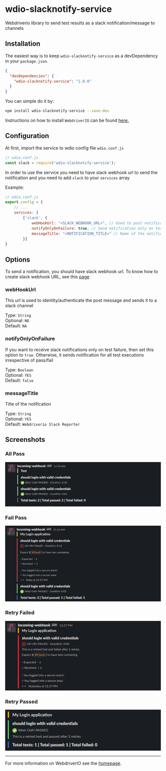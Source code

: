 # wdio-slacknotify-service
Webdriverio library to send test results as a slack notification/message to channels

## Installation

The easiest way is to keep `wdio-slacknotify-service` as a devDependency in your `package.json`.

```json
{
  "devDependencies": {
    "wdio-slacknotify-service": "1.0.0"
  }
}
```

You can simple do it by:

```bash
npm install wdio-slacknotify-service --save-dev
```

Instructions on how to install `WebdriverIO` can be found [here.](https://webdriver.io/docs/gettingstarted.html)

## Configuration

At first, import the service to wdio config file `wdio.conf.js`

```js
// wdio.conf.js
const slack = require('wdio-slacknotify-service');
```

In order to use the service you need to have slack webhook url to send the notification and you need to add `slack` to your `services` array

Example:

```js
// wdio.conf.js
export.config = {
    // ...
    services: [
        ['slack', {
            webHookUrl: "<SLACK_WEBHOOK_URL>", // Used to post notification to a particular channel
            notifyOnlyOnFailure: true, // Send notification only on test failure
            messageTitle: "<NOTIFICATION_TITLE>" // Name of the notification
        }]
}
```

## Options

To send a notification, you should have slack webhook url. To know how to create slack webhook URL, see this [page](https://api.slack.com/messaging/webhooks)

### webHookUrl

This url is used to identity/authenticate the post message and sends it to a slack channel

Type: `String` <br/>
Optional: `NO` <br/>
Default: `NA`

### notifyOnlyOnFailure

If you want to receive slack notifications only on test failure, then set this option to `true`. Otherwise, it sends notification for all test executions irrespective of pass/fail

Type: `Boolean` <br/>
Optional: `YES` <br/>
Default: `false`

### messageTitle

Title of the notification

Type: `String` <br/>
Optional: `YES` <br/>
Default: `Webdriverio Slack Reporter`

## Screenshots

### All Pass

![All Pass](./assets/allpass.png)

### Fail Pass

![Fail Pass](./assets/failpass.png)

### Retry Failed

![Retry Failed](./assets/retryfail.png)

### Retry Passed

![Retry Passed](./assets/retrypassed.png)

---

For more information on WebdriverIO see the [homepage](https://webdriver.io).